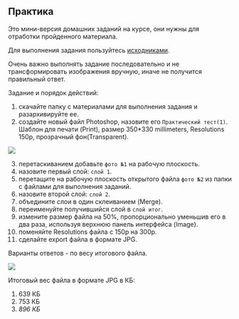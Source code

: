 ## Практика

Это мини-версия домашних заданий на курсе, они нужны для отработки пройденного материала.

Для выполнения задания пользуйтесь [исходниками](https://study.softculture.cc/img/PSH_81/%D0%A4%D0%B0%D0%B8%CC%86%D0%BB%D1%8B%20%D0%B4%D0%BB%D1%8F%20%D0%BF%D1%80%D0%B0%D0%BA%D1%82%D0%B8%D1%87%D0%B5%D1%81%D0%BA%D0%BE%D0%B3%D0%BE%20%D1%82%D0%B5%D1%81%D1%82%D0%B0.zip#newtab).

Очень важно выполнять задание последовательно и не трансформировать изображения вручную, иначе не получится правильный ответ.

Задание и порядок действий:

1. скачайте папку с материалами для выполнения задания и разархивируйте ее.
2. создайте новый файл Photoshop, назовите его `Практический тест(1)`. Шаблон для печати (Print), размер 350*330 millimeters, Resolutions 150p, прозрачный фон(Transparent).

  ![](/img/PSH_81/%D0%9F%D1%80%D0%B0%D0%BA%D1%82%D0%B8%D1%87%D0%B5%D1%81%D0%BA%D0%B8%D0%B8%CC%86%20%D1%82%D0%B5%D1%81%D1%82%201.png)

3. перетаскиванием добавьте `фото №1` на рабочую плоскость.
4. назовите первый слой: `слой 1`.
5. перетащите на рабочую плоскость открытого файла `фото №2` из папки с файлами для выполнения заданий.
6. назовите второй слой: `слой 2`.
7. объедините слои в один склеиванием (Merge).
8. переименуйте получившийся слой в `слой итог`.
9. измените размер файла на 50%, пропорционально уменьшив его в два раза, используя верхнюю панель интерфейса (Image).
10. поменяйте Resolutions файла с 150p на 300p.
11. сделайте export файла в формате JPG.

Варианты ответов - по весу итогового файла.

![](/img/PSH_81/%D0%9F%D1%80%D0%B0%D0%BA%D1%82%D0%B8%D1%87%D0%B5%D1%81%D0%BA%D0%B8%D0%B8%CC%86%20%D1%82%D0%B5%D1%81%D1%82%202.png#rounded)

Итоговый вес файла в формате JPG в КБ:

1. 639 КБ
2. 753 КБ
3. _896 КБ_